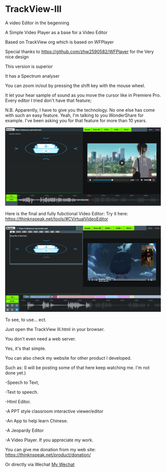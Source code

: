 # TrackView-III
A video Editor in the begenning

A Simple Video Player as a base for a Video Editor

Based on TrackView org which is based on WFPlayer

Special thanks to https://github.com/zhw2590582/WFPlayer for the Very nice design

This version is superior

It has a Spectrum analyser

You can zoom in/out by pressing the shift key with the mouse wheel. 

It let your hear sample of sound as you move the cursor like in Premiere Pro.
Every editor I tried don't have that feature;

N.B. Apparently, I have to give you the technology. No one else has come with such an easy feature. 
Yeah, I'm talking to you WonderShare for example. I've been asking you for that feature for more than 10 years.

<img src="https://github.com/DCWizard/TrackView-III/raw/refs/heads/main/img/TrackView%20III.webp">

Here is the final and fully fubctional Video Editor: 
Try it here: https://thinknspeak.net/tools/#CVirtualVideoEditor


<a href="https://thinknspeak.net/tools/#CVirtualVideoEditor" >
<img src="https://github.com/DCWizard/TrackView-III/raw/refs/heads/main/img/Vitual%20Video%20Editor.webp">
</a>

To see, to use... ect.

Just open the TrackView III.html in your browser.

You don't even need a web server.



Yes, it's that simple.

You can also check my website for other product I developed.

Such as:
(I will be posting some of that here keep watching me. I'm not done yet.)

-Speech to Text,

-Text to speech.

-Html Editor.

-A PPT style classroom interactive viewer/editor

-An App to help learn Chinese.

-A Jeopardy Editor

-A Video Player.
If you appreciate my work.

You can give me donation from my web site: https://thinknspeak.net/product/donation/

Or directly via Wechat <a href="https://github.com/DCWizard/WriteIt/raw/refs/heads/main/img/MyWechat.webp" >My Wechat</a>
